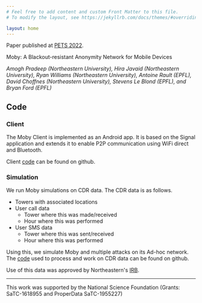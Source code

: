 ```yaml
---
# Feel free to add content and custom Front Matter to this file.
# To modify the layout, see https://jekyllrb.com/docs/themes/#overriding-theme-defaults

layout: home
---
```


Paper published at [PETS 2022](https://petsymposium.org/2022/files/papers/issue3/popets-2022-0071.pdf).

Moby: A Blackout-resistant Anonymity Network for Mobile Devices

*Amogh Pradeep (Northeastern University), Hira Javaid (Northeastern University), Ryan Williams (Northeastern University), Antoine Rault (EPFL), David Choffnes (Northeastern University), Stevens Le Blond (EPFL), and Bryan Ford (EPFL)*

## Code

### Client

The Moby Client is implemented as an Android app.
It is based on the Signal application and extends it to enable P2P communication using WiFi direct and Bluetooth.

Client [code](https://github.com/amoghbl1/moby_android) can be found on github.

### Simulation

We run Moby simulations on CDR data.
The CDR data is as follows.
- Towers with associated locations
- User call data
  - Tower where this was made/received
  - Hour where this was performed
- User SMS data
  - Tower where this was sent/received
  - Hour where this was performed

Using this, we simulate Moby and multiple attacks on its Ad-hoc network. The [code](https://github.com/00h-i-r-a00/moby_simulator) used to process and work on CDR data can be found on github.

Use of this data was approved by Northeastern's [IRB](https://research.northeastern.edu/hsrp/).

---

This work was supported by the National Science Foundation (Grants: SaTC-1618955 and ProperData SaTC-1955227)
